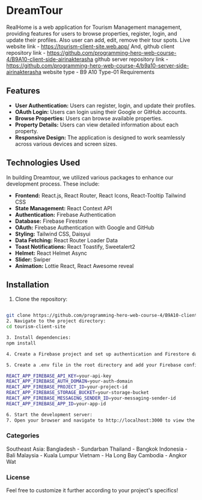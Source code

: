 # DreamTour
RealHome is a web application for Tourism Management management, providing features for users to browse properties, register, login, and update their profiles. Also user can add, edit, remove their tour spots.
Live website link - https://tourism-client-site.web.app/
And,
github client repository link - https://github.com/programming-hero-web-course-4/B9A10-client-side-airinakterasha
github server repository link - https://github.com/programming-hero-web-course-4/b9a10-server-side-airinakterasha
website type - B9 A10 Type-01 Requirements


## Features

- **User Authentication:** Users can register, login, and update their profiles.
- **OAuth Login:** Users can login using their Google or GitHub accounts.
- **Browse Properties:** Users can browse available properties.
- **Property Details:** Users can view detailed information about each property.
- **Responsive Design:** The application is designed to work seamlessly across various devices and screen sizes.

## Technologies Used
In building Dreamtour, we utilized various packages to enhance our development process. These include:

- **Frontend:** React.js, React Router, React Icons, React-Tooltip Tailwind CSS
- **State Management:** React Context API
- **Authentication:** Firebase Authentication
- **Database:** Firebase Firestore
- **OAuth:** Firebase Authentication with Google and GitHub
- **Styling:** Tailwind CSS, Daisyui
- **Data Fetching:** React Router Loader Data
- **Toast Notifications:** React Toastify, Sweetalert2
- **Helmet:** React Helmet Async
- **Slider:** Swiper
- **Animation:** Lottie React, React Awesome reveal


## Installation

1. Clone the repository:

```bash

git clone https://github.com/programming-hero-web-course-4/B9A10-client-side-airinakterasha
2. Navigate to the project directory:
cd tourism-client-site

3. Install dependencies:
npm install

4. Create a Firebase project and set up authentication and Firestore database.

5. Create a .env file in the root directory and add your Firebase configuration:

REACT_APP_FIREBASE_API_KEY=your-api-key
REACT_APP_FIREBASE_AUTH_DOMAIN=your-auth-domain
REACT_APP_FIREBASE_PROJECT_ID=your-project-id
REACT_APP_FIREBASE_STORAGE_BUCKET=your-storage-bucket
REACT_APP_FIREBASE_MESSAGING_SENDER_ID=your-messaging-sender-id
REACT_APP_FIREBASE_APP_ID=your-app-id

6. Start the development server:
7. Open your browser and navigate to http://localhost:3000 to view the application.
```

### Categories

Southeast Asia:
Bangladesh - Sundarban
Thailand - Bangkok
Indonesia - Bali
Malaysia - Kuala Lumpur
Vietnam - Ha Long Bay
Cambodia - Angkor Wat


### License
Feel free to customize it further according to your project's specifics!

